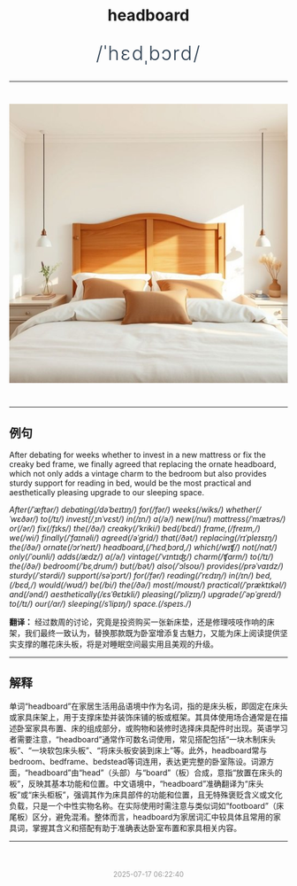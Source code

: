 <div align="center">

# headboard

<div style="margin: 30px 0;">
<h1 style="font-size: 2.5em; font-weight: 300; letter-spacing: 2px; margin: 0; color: #2c3e50;">
/ˈhɛdˌbɔrd/
</h1>
</div>

</div>

---

<div align="center" style="margin: 40px 0;">

![headboard](images/headboard.png)

</div>

---

## 例句

After debating for weeks whether to invest in a new mattress or fix the creaky bed frame, we finally agreed that replacing the ornate headboard, which not only adds a vintage charm to the bedroom but also provides sturdy support for reading in bed, would be the most practical and aesthetically pleasing upgrade to our sleeping space.

*After(/ˈæftər/) debating(/dəˈbeɪtɪŋ/) for(/fər/) weeks(/wiks/) whether(/ˈwɛðər/) to(/tɪ/) invest(/ˌɪnˈvɛst/) in(/ɪn/) a(/ə/) new(/nu/) mattress(/ˈmætrəs/) or(/ər/) fix(/fɪks/) the(/ðə/) creaky(/ˈkriki/) bed(/bɛd/) frame,(/freɪm,/) we(/wi/) finally(/ˈfaɪnəli/) agreed(/əˈgrid/) that(/ðət/) replacing(/rɪˈpleɪsɪŋ/) the(/ðə/) ornate(/ɔrˈneɪt/) headboard,(/ˈhɛdˌbɔrd,/) which(/wɪʧ/) not(/nɑt/) only(/ˈoʊnli/) adds(/ædz/) a(/ə/) vintage(/ˈvɪntɪʤ/) charm(/ʧɑrm/) to(/tɪ/) the(/ðə/) bedroom(/ˈbɛˌdrum/) but(/bət/) also(/ˈɔlsoʊ/) provides(/prəˈvaɪdz/) sturdy(/ˈstərdi/) support(/səˈpɔrt/) for(/fər/) reading(/ˈrɛdɪŋ/) in(/ɪn/) bed,(/bɛd,/) would(/wʊd/) be(/bi/) the(/ðə/) most(/moʊst/) practical(/ˈpræktɪkəl/) and(/ənd/) aesthetically(/ɛsˈθɛtɪkli/) pleasing(/ˈplizɪŋ/) upgrade(/ˈəpˈgreɪd/) to(/tɪ/) our(/ɑr/) sleeping(/sˈlipɪŋ/) space.(/speɪs./)*

**翻译：** 经过数周的讨论，究竟是投资购买一张新床垫，还是修理吱吱作响的床架，我们最终一致认为，替换那款既为卧室增添复古魅力，又能为床上阅读提供坚实支撑的雕花床头板，将是对睡眠空间最实用且美观的升级。

---

## 解释

单词“headboard”在家居生活用品语境中作为名词，指的是床头板，即固定在床头或家具床架上，用于支撑床垫并装饰床铺的板或框架。其具体使用场合通常是在描述卧室家具布置、床的组成部分，或购物和装修时选择床具配件时出现。英语学习者需要注意，“headboard”通常作可数名词使用，常见搭配包括“一块木制床头板”、“一块软包床头板”、“将床头板安装到床上”等。此外，headboard常与bedroom、bedframe、bedstead等词连用，表达更完整的卧室陈设。词源方面，“headboard”由“head”（头部）与“board”（板）合成，意指“放置在床头的板”，反映其基本功能和位置。中文语境中，“headboard”准确翻译为“床头板”或“床头柜板”，强调其作为床具部件的功能和位置，且无特殊褒贬含义或文化负载，只是一个中性实物名称。在实际使用时需注意与类似词如“footboard”（床尾板）区分，避免混淆。整体而言，headboard为家居词汇中较具体且常用的家具词，掌握其含义和搭配有助于准确表达卧室布置和家具相关内容。


---

<div align="center" style="margin-top: 50px;">
<small style="color: #999; font-size: 0.9em;">2025-07-17 06:22:40</small>
</div>
